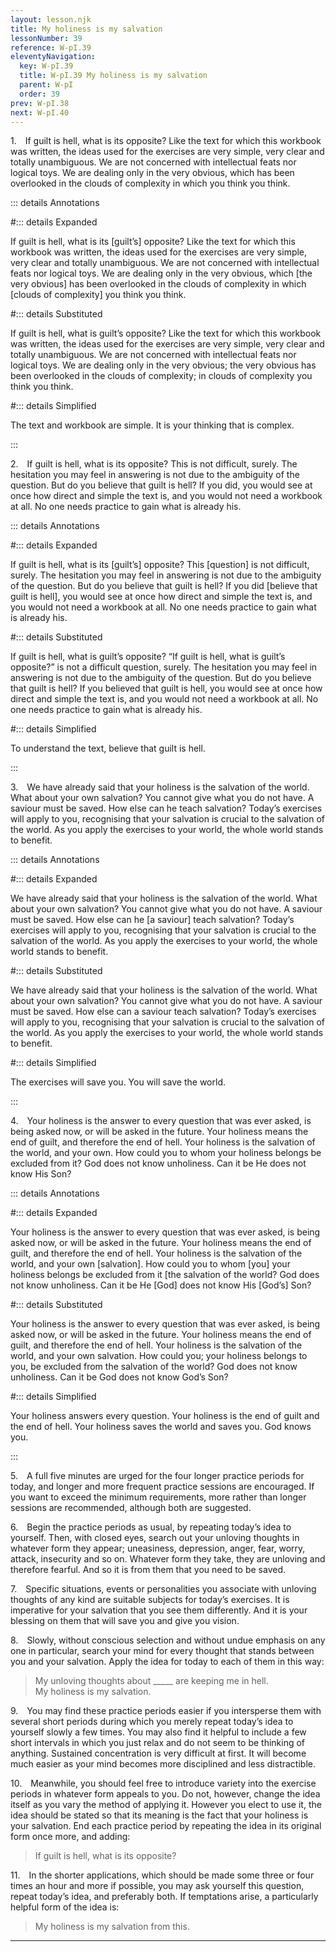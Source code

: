 ```yaml
---
layout: lesson.njk
title: My holiness is my salvation
lessonNumber: 39
reference: W-pI.39
eleventyNavigation:
  key: W-pI.39
  title: W-pI.39 My holiness is my salvation
  parent: W-pI
  order: 39
prev: W-pI.38
next: W-pI.40
---
```


1. If guilt is hell, what is its opposite? 
Like the text for which this workbook was written, the ideas used for the exercises are very simple, very clear and totally unambiguous. 
We are not concerned with intellectual feats nor logical toys. 
We are dealing only in the very obvious, which has been overlooked in the clouds of complexity in which you think you think.

::: details Annotations

#::: details Expanded

If guilt is hell, what is its [guilt’s] opposite? 
Like the text for which this workbook was written, the ideas used for the exercises are very simple, very clear and totally unambiguous. 
We are not concerned with intellectual feats nor logical toys. 
We are dealing only in the very obvious, which [the very obvious] has been overlooked in the clouds of complexity in which [clouds of complexity] you think you think.

#::: details Substituted

If guilt is hell, what is guilt’s opposite? 
Like the text for which this workbook was written, the ideas used for the exercises are very simple, very clear and totally unambiguous. 
We are not concerned with intellectual feats nor logical toys. 
We are dealing only in the very obvious; the very obvious has been overlooked in the clouds of complexity; in clouds of complexity you think you think.

#::: details Simplified

The text and workbook are simple. 
It is your thinking that is complex.

:::


2. If guilt is hell, what is its opposite? 
This is not difficult, surely. 
The hesitation you may feel in answering is not due to the ambiguity of the question. 
But do you believe that guilt is hell? 
If you did, you would see at once how direct and simple the text is, and you would not need a workbook at all. 
No one needs practice to gain what is already his.

::: details Annotations

#::: details Expanded

If guilt is hell, what is its [guilt’s] opposite? 
This [question] is not difficult, surely. 
The hesitation you may feel in answering is not due to the ambiguity of the question. 
But do you believe that guilt is hell? 
If you did [believe that guilt is hell], you would see at once how direct and simple the text is, and you would not need a workbook at all. 
No one needs practice to gain what is already his.

#::: details Substituted

If guilt is hell, what is guilt’s opposite? 
“If guilt is hell, what is guilt’s opposite?” is not a difficult question, surely. 
The hesitation you may feel in answering is not due to the ambiguity of the question. 
But do you believe that guilt is hell? 
If you believed that guilt is hell, you would see at once how direct and simple the text is, and you would not need a workbook at all. 
No one needs practice to gain what is already his.

#::: details Simplified

To understand the text, believe that guilt is hell.

:::


3. We have already said that your holiness is the salvation of the world. 
What about your own salvation? 
You cannot give what you do not have. 
A saviour must be saved. 
How else can he teach salvation? 
Today’s exercises will apply to you, recognising that your salvation is crucial to the salvation of the world. 
As you apply the exercises to your world, the whole world stands to benefit.


::: details Annotations

#::: details Expanded

We have already said that your holiness is the salvation of the world. 
What about your own salvation? 
You cannot give what you do not have. 
A saviour must be saved. 
How else can he [a saviour] teach salvation? 
Today’s exercises will apply to you, recognising that your salvation is crucial to the salvation of the world. 
As you apply the exercises to your world, the whole world stands to benefit.

#::: details Substituted

We have already said that your holiness is the salvation of the world. 
What about your own salvation? 
You cannot give what you do not have. 
A saviour must be saved. 
How else can a saviour teach salvation? 
Today’s exercises will apply to you, recognising that your salvation is crucial to the salvation of the world. 
As you apply the exercises to your world, the whole world stands to benefit.

#::: details Simplified

The exercises will save you.
You will save the world.

:::


4. Your holiness is the answer to every question that was ever asked, is being asked now, or will be asked in the future. 
Your holiness means the end of guilt, and therefore the end of hell. 
Your holiness is the salvation of the world, and your own. 
How could you to whom your holiness belongs be excluded from it? 
God does not know unholiness. 
Can it be He does not know His Son?

::: details Annotations

#::: details Expanded

Your holiness is the answer to every question that was ever asked, is being asked now, or will be asked in the future. 
Your holiness means the end of guilt, and therefore the end of hell. 
Your holiness is the salvation of the world, and your own [salvation]. 
How could you to whom [you] your holiness belongs be excluded from it [the salvation of the world? 
God does not know unholiness. 
Can it be He [God] does not know His [God’s] Son?

#::: details Substituted

Your holiness is the answer to every question that was ever asked, is being asked now, or will be asked in the future. 
Your holiness means the end of guilt, and therefore the end of hell. 
Your holiness is the salvation of the world, and your own salvation. 
How could you; your holiness belongs to you, be excluded from the salvation of the world? 
God does not know unholiness. 
Can it be God does not know God’s Son?

#::: details Simplified

Your holiness answers every question.
Your holiness is the end of guilt and the end of hell.
Your holiness saves the world and saves you.
God knows you.

:::


5. A full five minutes are urged for the four longer practice periods for today, and longer and more frequent practice sessions are encouraged. 
If you want to exceed the minimum requirements, more rather than longer sessions are recommended, although both are suggested.

6. Begin the practice periods as usual, by repeating today’s idea to yourself. 
Then, with closed eyes, search out your unloving thoughts in whatever form they appear; uneasiness, depression, anger, fear, worry, attack, insecurity and so on. 
Whatever form they take, they are unloving and therefore fearful. 
And so it is from them that you need to be saved.

7. Specific situations, events or personalities you associate with unloving thoughts of any kind are suitable subjects for today’s exercises. 
It is imperative for your salvation that you see them differently. 
And it is your blessing on them that will save you and give you vision.

8. Slowly, without conscious selection and without undue emphasis on any one in particular, search your mind for every thought that stands between you and your salvation. 
Apply the idea for today to each of them in this way:

>My unloving thoughts about _____ are keeping me in hell.  
My holiness is my salvation.

9. You may find these practice periods easier if you intersperse them with several short periods during which you merely repeat today’s idea to yourself slowly a few times. 
You may also find it helpful to include a few short intervals in which you just relax and do not seem to be thinking of anything. 
Sustained concentration is very difficult at first. 
It will become much easier as your mind becomes more disciplined and less distractible.

10. Meanwhile, you should feel free to introduce variety into the exercise periods in whatever form appeals to you. 
Do not, however, change the idea itself as you vary the method of applying it. 
However you elect to use it, the idea should be stated so that its meaning is the fact that your holiness is your salvation. 
End each practice period by repeating the idea in its original form once more, and adding:

>If guilt is hell, what is its opposite?

11. In the shorter applications, which should be made some three or four times an hour and more if possible, you may ask yourself this question, repeat today’s idea, and preferably both. 
If temptations arise, a particularly helpful form of the idea is:

>My holiness is my salvation from this.

---
